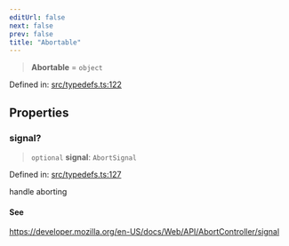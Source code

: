 ```yaml
---
editUrl: false
next: false
prev: false
title: "Abortable"
---
```


> **Abortable** = `object`

Defined in: [src/typedefs.ts:122](https://github.com/fabricjs/fabric.js/blob/b4f67b1cfd353d0e2763b168e07bce6b67895452/src/typedefs.ts#L122)

## Properties

### signal?

> `optional` **signal**: `AbortSignal`

Defined in: [src/typedefs.ts:127](https://github.com/fabricjs/fabric.js/blob/b4f67b1cfd353d0e2763b168e07bce6b67895452/src/typedefs.ts#L127)

handle aborting

#### See

https://developer.mozilla.org/en-US/docs/Web/API/AbortController/signal
